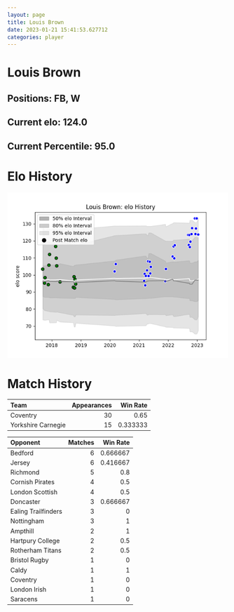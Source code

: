 ```yaml
---  
layout: page  
title: Louis Brown  
date: 2023-01-21 15:41:53.627712  
categories: player  
---
```

# Louis Brown

## Positions: FB, W

## Current elo: 124.0

## Current Percentile: 95.0

# Elo History


![elo history](history_LouisBrown.png)
# Match History


| Team               |   Appearances |   Win Rate |
|:-------------------|--------------:|-----------:|
| Coventry           |            30 |   0.65     |
| Yorkshire Carnegie |            15 |   0.333333 |

| Opponent            |   Matches |   Win Rate |
|:--------------------|----------:|-----------:|
| Bedford             |         6 |   0.666667 |
| Jersey              |         6 |   0.416667 |
| Richmond            |         5 |   0.8      |
| Cornish Pirates     |         4 |   0.5      |
| London Scottish     |         4 |   0.5      |
| Doncaster           |         3 |   0.666667 |
| Ealing Trailfinders |         3 |   0        |
| Nottingham          |         3 |   1        |
| Ampthill            |         2 |   1        |
| Hartpury College    |         2 |   0.5      |
| Rotherham Titans    |         2 |   0.5      |
| Bristol Rugby       |         1 |   0        |
| Caldy               |         1 |   1        |
| Coventry            |         1 |   0        |
| London Irish        |         1 |   0        |
| Saracens            |         1 |   0        |